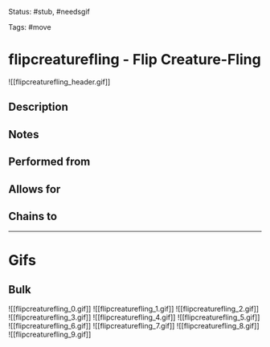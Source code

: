 Status: #stub, #needsgif 

Tags: #move

# flipcreaturefling - Flip Creature-Fling
![[flipcreaturefling_header.gif]]
## Description


## Notes


## Performed from


## Allows for


## Chains to


___
# Gifs
## Bulk
![[flipcreaturefling_0.gif]]
![[flipcreaturefling_1.gif]]
![[flipcreaturefling_2.gif]]
![[flipcreaturefling_3.gif]]
![[flipcreaturefling_4.gif]]
![[flipcreaturefling_5.gif]]
![[flipcreaturefling_6.gif]]
![[flipcreaturefling_7.gif]]
![[flipcreaturefling_8.gif]]
![[flipcreaturefling_9.gif]]